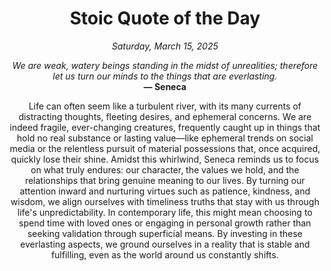 <h1 align="center">Stoic Quote of the Day</h1>
<p align="center"><em><!--date-start-->Saturday, March 15, 2025<!--date-end--></em></p>
<p align="center">
    <em><!--START_SECTION:quote-text-->
We are weak, watery beings standing in the midst of unrealities; therefore let us turn our minds to the things that are everlasting.
<!--END_SECTION:quote-text--></em><br>
    <strong>— <!--START_SECTION:quote-author-->
Seneca
<!--END_SECTION:quote-author--></strong>
</p>

<p align="center" style="max-width:600px;margin:0 auto;">
<!--START_SECTION:quote-interpretation-->
Life can often seem like a turbulent river, with its many currents of distracting thoughts, fleeting desires, and ephemeral concerns. We are indeed fragile, ever-changing creatures, frequently caught up in things that hold no real substance or lasting value—like ephemeral trends on social media or the relentless pursuit of material possessions that, once acquired, quickly lose their shine. Amidst this whirlwind, Seneca reminds us to focus on what truly endures: our character, the values we hold, and the relationships that bring genuine meaning to our lives. By turning our attention inward and nurturing virtues such as patience, kindness, and wisdom, we align ourselves with timeliness truths that stay with us through life's unpredictability. In contemporary life, this might mean choosing to spend time with loved ones or engaging in personal growth rather than seeking validation through superficial means. By investing in these everlasting aspects, we ground ourselves in a reality that is stable and fulfilling, even as the world around us constantly shifts.
<!--END_SECTION:quote-interpretation-->
</p>
